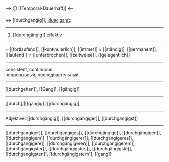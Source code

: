 --> ⏱️ [[Temporal-Dauerhaft]] <--

↔️ [[durchgängig]], [ˈdʊɐ̯çˌɡɛŋɪç](https://youglish.com/pronounce/durchgängig/german)

---
1. [[durchgängig]] effektiv

---
= [[fortlaufend]], [[kontinuierlich]], [[immer]]
≈ [[ständig]], [[permanent]], [[laufend]]
≠ [[unterbrochen]], [[zeitweise]], [[gelegentlich]]

---
consistent, continuous  
непрерывный, последовательный

---
[[durchgehen]], [[Gang]], [[gängig]]

---
[[durch]]|[[gängig]]
[[durchgängig]]


---
Adjektive: [[durchgängig]], [[durchgängiger]], [[durchgängigst]]

---
[[durchgängiger]], [[durchgängiges]], [[durchgängige]], [[durchgängigen]], [[durchgängigem]], [[durchgängigerer]], [[durchgängigeres]], [[durchgängigere]], [[durchgängigeren]], [[durchgängigerem]], [[durchgängigster]], [[durchgängigstes]], [[durchgängigste]], [[durchgängigsten]], [[durchgängigstem]], [[gang]]